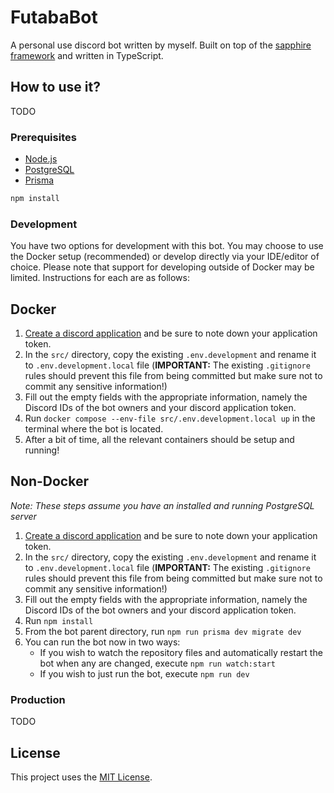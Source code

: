 # FutabaBot

A personal use discord bot written by myself. Built on top of the [sapphire framework][sapphire] and written in TypeScript.

## How to use it?

TODO

### Prerequisites

-   [Node.js][nodejs]
-   [PostgreSQL][postgres]
-   [Prisma][prisma]

```sh
npm install
```

### Development

You have two options for development with this bot. You may choose to use the Docker setup (recommended) or develop directly via your IDE/editor of choice. Please note that support for developing outside of Docker may be limited. Instructions for each are as follows:

## Docker

1. [Create a discord application][discord_app_getting_started] and be sure to note down your application token.
2. In the `src/` directory, copy the existing `.env.development` and rename it to `.env.development.local` file (**IMPORTANT:** The existing `.gitignore` rules should prevent this file from being committed but make sure not to commit any sensitive information!)
3. Fill out the empty fields with the appropriate information, namely the Discord IDs of the bot owners and your discord application token.
4. Run `docker compose --env-file src/.env.development.local up` in the terminal where the bot is located.
5. After a bit of time, all the relevant containers should be setup and running!

## Non-Docker

_Note: These steps assume you have an installed and running PostgreSQL server_

1. [Create a discord application][discord_app_getting_started] and be sure to note down your application token.
2. In the `src/` directory, copy the existing `.env.development` and rename it to `.env.development.local` file (**IMPORTANT:** The existing `.gitignore` rules should prevent this file from being committed but make sure not to commit any sensitive information!)
3. Fill out the empty fields with the appropriate information, namely the Discord IDs of the bot owners and your discord application token.
4. Run `npm install`
5. From the bot parent directory, run `npm run prisma dev migrate dev`
6. You can run the bot now in two ways:
    - If you wish to watch the repository files and automatically restart the bot when any are changed, execute `npm run watch:start`
    - If you wish to just run the bot, execute `npm run dev`

### Production

TODO

## License

This project uses the [MIT License][mit].

[sapphire]: https://github.com/sapphiredev/framework
[mit]: https://mit-license.org/
[nodejs]: https://nodejs.org/en/download/current/
[prisma]: https://www.prisma.io/
[postgres]: https://www.postgresql.org/
[discord_app_getting_started]: https://discord.com/developers/docs/getting-started
